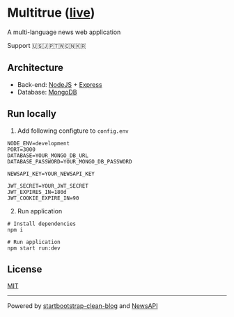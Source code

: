 # Multitrue ([live](https://multitrue.herokuapp.com/))

A multi-language news web application

Support 🇺🇸🇯🇵🇹🇼🇨🇳🇰🇷

## Architecture

- Back-end: [NodeJS](https://nodejs.org/en/) + [Express](https://expressjs.com/)
- Database: [MongoDB](https://www.mongodb.com/)

## Run locally

1. Add following configture to `config.env`

```
NODE_ENV=development
PORT=3000
DATABASE=YOUR_MONGO_DB_URL
DATABASE_PASSWORD=YOUR_MONGO_DB_PASSWORD

NEWSAPI_KEY=YOUR_NEWSAPI_KEY

JWT_SECRET=YOUR_JWT_SECRET
JWT_EXPIRES_IN=180d
JWT_COOKIE_EXPIRE_IN=90
```

2. Run application

```
# Install dependencies
npm i

# Run application
npm start run:dev
```

## License

[MIT](https://github.com/aibazhang/multitrue/blob/master/LICENSE)

---

Powered by [startbootstrap-clean-blog](https://github.com/StartBootstrap/startbootstrap-clean-blog) and [NewsAPI](https://newsapi.org/)
